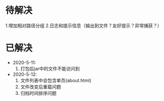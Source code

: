 # 待解决
1.增加相对路径分组
2.日志和提示信息（输出到文件？友好提示？异常捕获？）

# 已解决
- 2020-5-11:
    1. 打包后jar中的文件不能访问到
- 2020-5-12:
    1. 文件列表中会包含单页(about.html)
    2. 文件改变后重载问题
    3. 归档时间排序问题
    